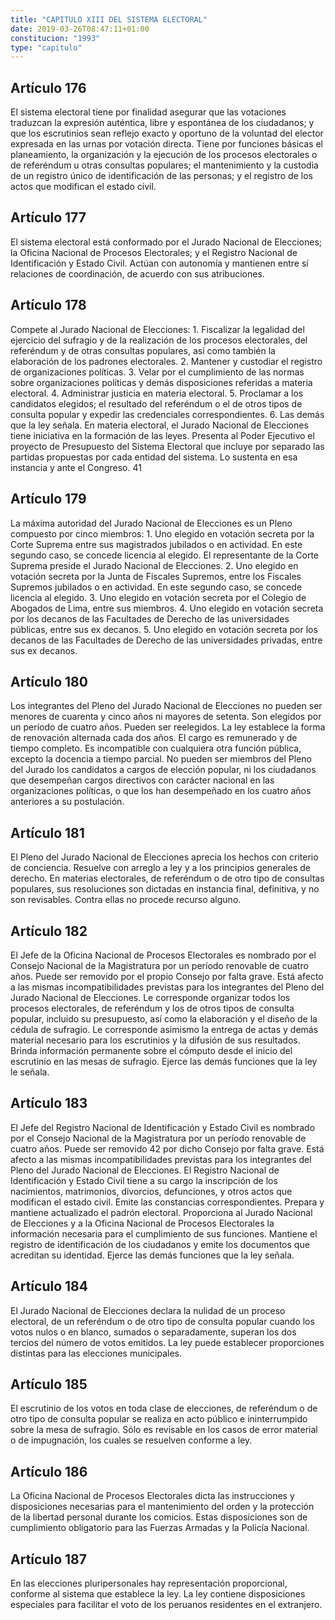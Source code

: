 ```yaml
---
title: "CAPITULO XIII DEL SISTEMA ELECTORAL"
date: 2019-03-26T08:47:11+01:00
constitucion: "1993"
type: "capitulo"
---
```


## Artículo 176

El sistema electoral tiene por finalidad asegurar que las votaciones traduzcan la expresión auténtica, libre y espontánea de los ciudadanos; y que los escrutinios sean reflejo exacto y oportuno de la voluntad del elector expresada en las urnas por votación directa. Tiene por funciones básicas el planeamiento, la organización y la ejecución de los procesos electorales o de referéndum u otras consultas populares; el mantenimiento y la custodia de un registro único de identificación de las personas; y el registro de los actos que modifican el estado civil. 

## Artículo 177

El sistema electoral está conformado por el Jurado Nacional de Elecciones; la Oficina Nacional de Procesos Electorales; y el Registro Nacional de Identificación y Estado Civil. Actúan con autonomía y mantienen entre sí relaciones de coordinación, de acuerdo con sus atribuciones. 

## Artículo 178

Compete al Jurado Nacional de Elecciones: 1. Fiscalizar la legalidad del ejercicio del sufragio y de la realización de los procesos electorales, del referéndum y de otras consultas populares, así como también la elaboración de los padrones electorales. 2. Mantener y custodiar el registro de organizaciones políticas. 3. Velar por el cumplimiento de las normas sobre organizaciones políticas y demás disposiciones referidas a materia electoral. 4. Administrar justicia en materia electoral. 5. Proclamar a los candidatos elegidos; el resultado del referéndum o el de otros tipos de consulta popular y expedir las credenciales correspondientes. 6. Las demás que la ley señala. En materia electoral, el Jurado Nacional de Elecciones tiene iniciativa en la formación de las leyes. Presenta al Poder Ejecutivo el proyecto de Presupuesto del Sistema Electoral que incluye por separado las partidas propuestas por cada entidad del sistema. Lo sustenta en esa instancia y ante el Congreso. 41 

## Artículo 179

La máxima autoridad del Jurado Nacional de Elecciones es un Pleno compuesto por cinco miembros: 1. Uno elegido en votación secreta por la Corte Suprema entre sus magistrados jubilados o en actividad. En este segundo caso, se concede licencia al elegido. El representante de la Corte Suprema preside el Jurado Nacional de Elecciones. 2. Uno elegido en votación secreta por la Junta de Fiscales Supremos, entre los Fiscales Supremos jubilados o en actividad. En este segundo caso, se concede licencia al elegido. 3. Uno elegido en votación secreta por el Colegio de Abogados de Lima, entre sus miembros. 4. Uno elegido en votación secreta por los decanos de las Facultades de Derecho de las universidades públicas, entre sus ex decanos. 5. Uno elegido en votación secreta por los decanos de las Facultades de Derecho de las universidades privadas, entre sus ex decanos. 

## Artículo 180

Los integrantes del Pleno del Jurado Nacional de Elecciones no pueden ser menores de cuarenta y cinco años ni mayores de setenta. Son elegidos por un período de cuatro años. Pueden ser reelegidos. La ley establece la forma de renovación alternada cada dos años. El cargo es remunerado y de tiempo completo. Es incompatible con cualquiera otra función pública, excepto la docencia a tiempo parcial. No pueden ser miembros del Pleno del Jurado los candidatos a cargos de elección popular, ni los ciudadanos que desempeñan cargos directivos con carácter nacional en las organizaciones políticas, o que los han desempeñado en los cuatro años anteriores a su postulación. 

## Artículo 181

El Pleno del Jurado Nacional de Elecciones aprecia los hechos con criterio de conciencia. Resuelve con arreglo a ley y a los principios generales de derecho. En materias electorales, de referéndum o de otro tipo de consultas populares, sus resoluciones son dictadas en instancia final, definitiva, y no son revisables. Contra ellas no procede recurso alguno. 

## Artículo 182

El Jefe de la Oficina Nacional de Procesos Electorales es nombrado por el Consejo Nacional de la Magistratura por un período renovable de cuatro años. Puede ser removido por el propio Consejo por falta grave. Está afecto a las mismas incompatibilidades previstas para los integrantes del Pleno del Jurado Nacional de Elecciones. Le corresponde organizar todos los procesos electorales, de referéndum y los de otros tipos de consulta popular, incluido su presupuesto, así como la elaboración y el diseño de la cédula de sufragio. Le corresponde asimismo la entrega de actas y demás material necesario para los escrutinios y la difusión de sus resultados. Brinda información permanente sobre el cómputo desde el inicio del escrutinio en las mesas de sufragio. Ejerce las demás funciones que la ley le señala. 

## Artículo 183

El Jefe del Registro Nacional de Identificación y Estado Civil es nombrado por el Consejo Nacional de la Magistratura por un período renovable de cuatro años. Puede ser removido 42 por dicho Consejo por falta grave. Está afecto a las mismas incompatibilidades previstas para los integrantes del Pleno del Jurado Nacional de Elecciones. El Registro Nacional de Identificación y Estado Civil tiene a su cargo la inscripción de los nacimientos, matrimonios, divorcios, defunciones, y otros actos que modifican el estado civil. Emite las constancias correspondientes. Prepara y mantiene actualizado el padrón electoral. Proporciona al Jurado Nacional de Elecciones y a la Oficina Nacional de Procesos Electorales la información necesaria para el cumplimiento de sus funciones. Mantiene el registro de identificación de los ciudadanos y emite los documentos que acreditan su identidad. Ejerce las demás funciones que la ley señala. 

## Artículo 184

El Jurado Nacional de Elecciones declara la nulidad de un proceso electoral, de un referéndum o de otro tipo de consulta popular cuando los votos nulos o en blanco, sumados o separadamente, superan los dos tercios del número de votos emitidos. La ley puede establecer proporciones distintas para las elecciones municipales. 

## Artículo 185

El escrutinio de los votos en toda clase de elecciones, de referéndum o de otro tipo de consulta popular se realiza en acto público e ininterrumpido sobre la mesa de sufragio. Sólo es revisable en los casos de error material o de impugnación, los cuales se resuelven conforme a ley. 

## Artículo 186

La Oficina Nacional de Procesos Electorales dicta las instrucciones y disposiciones necesarias para el mantenimiento del orden y la protección de la libertad personal durante los comicios. Estas disposiciones son de cumplimiento obligatorio para las Fuerzas Armadas y la Policía Nacional. 

## Artículo 187

En las elecciones pluripersonales hay representación proporcional, conforme al sistema que establece la ley. La ley contiene disposiciones especiales para facilitar el voto de los peruanos residentes en el extranjero. 

